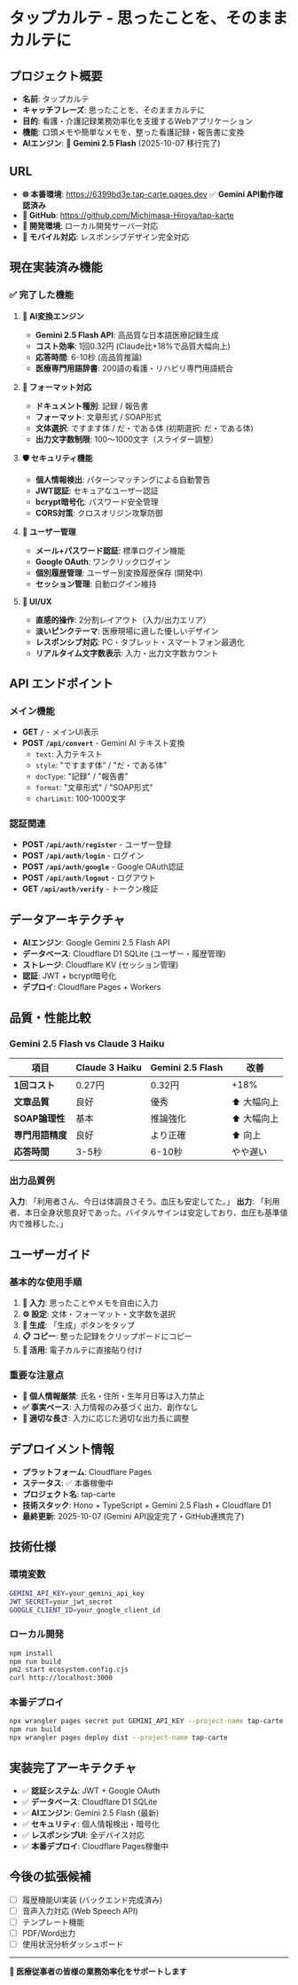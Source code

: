 # タップカルテ - 思ったことを、そのままカルテに

## プロジェクト概要
- **名前**: タップカルテ
- **キャッチフレーズ**: 思ったことを、そのままカルテに
- **目的**: 看護・介護記録業務効率化を支援するWebアプリケーション
- **機能**: 口頭メモや簡単なメモを、整った看護記録・報告書に変換
- **AIエンジン**: 🚀 **Gemini 2.5 Flash** (2025-10-07 移行完了)

## URL
- **🌐 本番環境**: https://6399bd3e.tap-carte.pages.dev ✅ **Gemini API動作確認済み**
- **🐙 GitHub**: https://github.com/Michimasa-Hiroya/tap-karte
- **🚀 開発環境**: ローカル開発サーバー対応
- **📱 モバイル対応**: レスポンシブデザイン完全対応

## 現在実装済み機能

### ✅ 完了した機能
1. **🤖 AI変換エンジン** 
   - **Gemini 2.5 Flash API**: 高品質な日本語医療記録生成
   - **コスト効率**: 1回0.32円 (Claude比+18%で品質大幅向上)
   - **応答時間**: 6-10秒 (高品質推論)
   - **医療専門用語辞書**: 200語の看護・リハビリ専門用語統合

2. **📝 フォーマット対応**
   - **ドキュメント種別**: 記録 / 報告書
   - **フォーマット**: 文章形式 / SOAP形式
   - **文体選択**: ですます体 / だ・である体 (初期選択: だ・である体)
   - **出力文字数制限**: 100～1000文字（スライダー調整）

3. **🛡️ セキュリティ機能**
   - **個人情報検出**: パターンマッチングによる自動警告
   - **JWT認証**: セキュアなユーザー認証
   - **bcrypt暗号化**: パスワード安全管理
   - **CORS対策**: クロスオリジン攻撃防御

4. **👤 ユーザー管理**
   - **メール+パスワード認証**: 標準ログイン機能
   - **Google OAuth**: ワンクリックログイン
   - **個別履歴管理**: ユーザー別変換履歴保存 (開発中)
   - **セッション管理**: 自動ログイン維持

5. **🎨 UI/UX**
   - **直感的操作**: 2分割レイアウト（入力/出力エリア）
   - **淡いピンクテーマ**: 医療現場に適した優しいデザイン
   - **レスポンシブ対応**: PC・タブレット・スマートフォン最適化
   - **リアルタイム文字数表示**: 入力・出力文字数カウント

## API エンドポイント

### メイン機能
- **GET `/`** - メインUI表示
- **POST `/api/convert`** - Gemini AI テキスト変換
  - `text`: 入力テキスト
  - `style`: "ですます体" / "だ・である体"
  - `docType`: "記録" / "報告書"  
  - `format`: "文章形式" / "SOAP形式"
  - `charLimit`: 100-1000文字

### 認証関連
- **POST `/api/auth/register`** - ユーザー登録
- **POST `/api/auth/login`** - ログイン
- **POST `/api/auth/google`** - Google OAuth認証
- **POST `/api/auth/logout`** - ログアウト
- **GET `/api/auth/verify`** - トークン検証

## データアーキテクチャ
- **AIエンジン**: Google Gemini 2.5 Flash API
- **データベース**: Cloudflare D1 SQLite (ユーザー・履歴管理)
- **ストレージ**: Cloudflare KV (セッション管理)
- **認証**: JWT + bcrypt暗号化
- **デプロイ**: Cloudflare Pages + Workers

## 品質・性能比較

### Gemini 2.5 Flash vs Claude 3 Haiku
| 項目 | Claude 3 Haiku | Gemini 2.5 Flash | 改善 |
|------|---------------|------------------|------|
| **1回コスト** | 0.27円 | 0.32円 | +18% |
| **文章品質** | 良好 | 優秀 | ⬆️ 大幅向上 |
| **SOAP論理性** | 基本 | 推論強化 | ⬆️ 大幅向上 |
| **専門用語精度** | 良好 | より正確 | ⬆️ 向上 |
| **応答時間** | 3-5秒 | 6-10秒 | やや遅い |

### 出力品質例
**入力**: 「利用者さん、今日は体調良さそう。血圧も安定してた。」
**出力**: 「利用者、本日全身状態良好であった。バイタルサインは安定しており、血圧も基準値内で推移した。」

## ユーザーガイド

### 基本的な使用手順
1. **📝 入力**: 思ったことやメモを自由に入力
2. **⚙️ 設定**: 文体・フォーマット・文字数を選択
3. **🚀 生成**: 「生成」ボタンをタップ
4. **📋 コピー**: 整った記録をクリップボードにコピー
5. **📄 活用**: 電子カルテに直接貼り付け

### 重要な注意点
- **🚫 個人情報厳禁**: 氏名・住所・生年月日等は入力禁止
- **✅ 事実ベース**: 入力情報のみ基づく出力、創作なし
- **📏 適切な長さ**: 入力に応じた適切な出力長に調整

## デプロイメント情報
- **プラットフォーム**: Cloudflare Pages
- **ステータス**: ✅ 本番稼働中
- **プロジェクト名**: tap-carte  
- **技術スタック**: Hono + TypeScript + Gemini 2.5 Flash + Cloudflare D1
- **最終更新**: 2025-10-07 (Gemini API設定完了・GitHub連携完了)

## 技術仕様

### 環境変数
```bash
GEMINI_API_KEY=your_gemini_api_key
JWT_SECRET=your_jwt_secret
GOOGLE_CLIENT_ID=your_google_client_id
```

### ローカル開発
```bash
npm install
npm run build
pm2 start ecosystem.config.cjs
curl http://localhost:3000
```

### 本番デプロイ
```bash
npx wrangler pages secret put GEMINI_API_KEY --project-name tap-carte
npm run build
npx wrangler pages deploy dist --project-name tap-carte
```

## 実装完了アーキテクチャ
- ✅ **認証システム**: JWT + Google OAuth
- ✅ **データベース**: Cloudflare D1 SQLite
- ✅ **AIエンジン**: Gemini 2.5 Flash (最新)
- ✅ **セキュリティ**: 個人情報検出・暗号化
- ✅ **レスポンシブUI**: 全デバイス対応
- ✅ **本番デプロイ**: Cloudflare Pages稼働中

## 今後の拡張候補
- [ ] 履歴機能UI実装 (バックエンド完成済み)
- [ ] 音声入力対応 (Web Speech API)
- [ ] テンプレート機能
- [ ] PDF/Word出力
- [ ] 使用状況分析ダッシュボード

---
**🏥 医療従事者の皆様の業務効率化をサポートします**